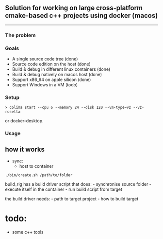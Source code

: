 
## Solution for working on large cross-platform cmake-based c++ projects using docker (macos)
---

### The problem



### Goals
- A single source code tree (done)
- Source code edition on the host (done)
- Build & debug in different linux containers (done)
- Build & debug natively on macos host (done)
- Support x86_64 on apple silicon (done)
- Support Windows in a VM (todo)

### Setup

```
> colima start --cpu 6 --memory 24 --disk 120 --vm-type=vz --vz-rosetta
```

or docker-desktop.

### Usage


## how it works

- sync:
	- host to container

```
./bin/create.sh /path/to/folder
```

build_rig has a build driver script that does:
	- synchronise source folder
	- execute itself in the container
	- run build script from target

the build driver needs:
	- path to target project
	- how to build target

# todo:
- some c++ tools

